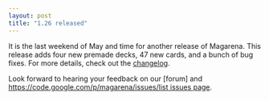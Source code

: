```yaml
---
layout: post
title: "1.26 released"
---
```



It is the last weekend of May and time for another release of Magarena. This
release adds four new premade decks, 47 new cards, and a bunch of bug
fixes. For more details, check out the [changelog](http://code.google.com/p/magarena/source/browse/release/README.txt#55).

Look forward to hearing your feedback on our [forum] and [https://code.google.com/p/magarena/issues/list issues page](http://www.slightlymagic.net/forum/viewforum.php?f=82).

